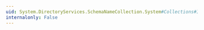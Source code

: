 ```yaml
---
uid: System.DirectoryServices.SchemaNameCollection.System#Collections#ICollection#CopyTo(System.Array,System.Int32)
internalonly: False
---
```

